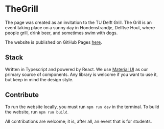 
# TheGrill
The page was created as an invitation to the TU Delft Grill. The Grill is an event taking place on a sunny day in Hondenstrandje, Delftse Hout, where people grill, drink beer, and sometimes swim with dogs.

The website is published on GitHub Pages [here](https://thegrill.gargant.dev).

## Stack
Written in Typescript and powered by React. We use [Material UI](https://mui.com/) as our primary source of components. Any library is welcome if you want to use it, but keep in mind the design style.

## Contribute
To run the website locally, you must run `npm run dev` in the terminal. 
To build the website, run `npm run build`.

All contributions are welcome; it is, after all, an event that is for students.
